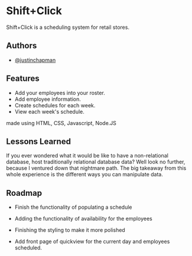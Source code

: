 # Shift+Click

Shift+Click is a scheduling system for retail stores.

## Authors

- [@justinchapman](https://github.com/JChapman13)

## Features

- Add your employees into your roster.
- Add employee information.
- Create schedules for each week.
- View each week's schedule.

made using HTML, CSS, Javascript, Node.JS

## Lessons Learned

If you ever wondered what it would be like to have a non-relational database, host traditionally relational database data? Well look no further, because I ventured down that nightmare path. The big takeaway from this whole experience is the different ways you can manipulate data.

## Roadmap

- Finish the functionality of populating a schedule

- Adding the functionality of availability for the employees

- Finishing the styling to make it more polished

- Add front page of quickview for the current day and employees scheduled.